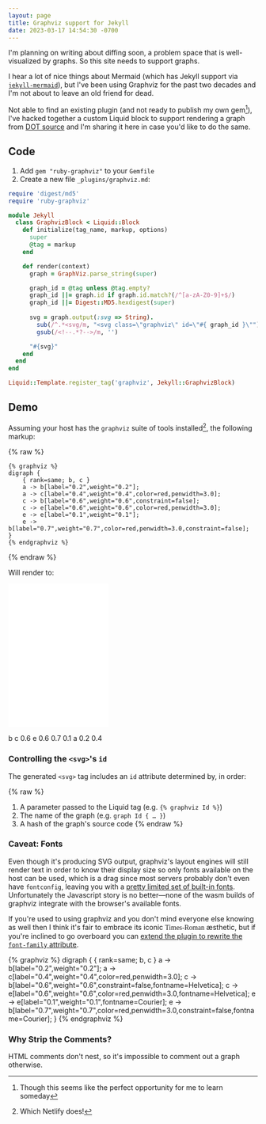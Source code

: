 ```yaml
---
layout: page
title: Graphviz support for Jekyll
date: 2023-03-17 14:54:30 -0700
---
```


I'm planning on writing about diffing soon, a problem space that is well-visualized by graphs. So this site needs to support graphs.

I hear a lot of nice things about Mermaid (which has Jekyll support via [`jekyll-mermaid`](https://rubygems.org/gems/jekyll-mermaid/versions/1.0.0)), but I've been using Graphviz for the past two decades and I'm not about to leave an old friend for dead.

Not able to find an existing plugin (and not ready to publish my own gem[^gem]), I've hacked together a custom Liquid block to support rendering a graph from [DOT source](https://graphviz.org/doc/info/lang.html) and I'm sharing it here in case you'd like to do the same.

## Code

1. Add `gem "ruby-graphviz"` to your `Gemfile`
2. Create a new file `_plugins/graphviz.md`:

``` ruby
require 'digest/md5'
require 'ruby-graphviz'

module Jekyll
  class GraphvizBlock < Liquid::Block
    def initialize(tag_name, markup, options)
      super
      @tag = markup
    end

    def render(context)
      graph = GraphViz.parse_string(super)

      graph_id = @tag unless @tag.empty?
      graph_id ||= graph.id if graph.id.match?(/^[a-zA-Z0-9]+$/)
      graph_id ||= Digest::MD5.hexdigest(super)
      
      svg = graph.output(:svg => String).
        sub(/^.*<svg/m, "<svg class=\"graphviz\" id=\"#{ graph_id }\"").
        gsub(/<!--.*?-->/m, '')

      "#{svg}"
    end
  end
end

Liquid::Template.register_tag('graphviz', Jekyll::GraphvizBlock)
```

## Demo

Assuming your host has the `graphviz` suite of tools installed[^netlify], the following markup:

{% raw %}
<div class="highlight"><pre class="highlight"><code><span class="p">{%</span><span class="w"> </span><span class="nt">graphviz</span><span class="w"> </span><span class="p">%}</span>
<span class="k">digraph</span> <span class="p">{</span>
    <span class="p">{</span> <span class="n">rank</span><span class="p">=</span><span class="nv">same</span><span class="p">;</span> <span class="nv">b</span><span class="p">,</span> <span class="nv">c</span> <span class="p">}</span>
    <span class="nv">a</span> <span class="o">-&gt;</span> <span class="nv">b</span><span class="o">[</span><span class="n">label</span><span class="p">=</span><span class="s2">"0.2"</span><span class="p">,</span><span class="n">weight</span><span class="p">=</span><span class="s2">"0.2"</span><span class="o">]</span><span class="p">;</span>
    <span class="nv">a</span> <span class="o">-&gt;</span> <span class="nv">c</span><span class="o">[</span><span class="n">label</span><span class="p">=</span><span class="s2">"0.4"</span><span class="p">,</span><span class="n">weight</span><span class="p">=</span><span class="s2">"0.4"</span><span class="p">,</span><span class="n">color</span><span class="p">=</span><span class="nv">red</span><span class="p">,</span><span class="n">penwidth</span><span class="p">=</span><span class="mf">3.0</span><span class="o">]</span><span class="p">;</span>
    <span class="nv">c</span> <span class="o">-&gt;</span> <span class="nv">b</span><span class="o">[</span><span class="n">label</span><span class="p">=</span><span class="s2">"0.6"</span><span class="p">,</span><span class="n">weight</span><span class="p">=</span><span class="s2">"0.6"</span><span class="p">,</span><span class="n">constraint</span><span class="p">=</span><span class="nv">false</span><span class="o">]</span><span class="p">;</span>
    <span class="nv">c</span> <span class="o">-&gt;</span> <span class="nv">e</span><span class="o">[</span><span class="n">label</span><span class="p">=</span><span class="s2">"0.6"</span><span class="p">,</span><span class="n">weight</span><span class="p">=</span><span class="s2">"0.6"</span><span class="p">,</span><span class="n">color</span><span class="p">=</span><span class="nv">red</span><span class="p">,</span><span class="n">penwidth</span><span class="p">=</span><span class="mf">3.0</span><span class="o">]</span><span class="p">;</span>
    <span class="nv">e</span> <span class="o">-&gt;</span> <span class="nv">e</span><span class="o">[</span><span class="n">label</span><span class="p">=</span><span class="s2">"0.1"</span><span class="p">,</span><span class="n">weight</span><span class="p">=</span><span class="s2">"0.1"</span><span class="o">]</span><span class="p">;</span>
    <span class="nv">e</span> <span class="o">-&gt;</span> <span class="nv">b</span><span class="o">[</span><span class="n">label</span><span class="p">=</span><span class="s2">"0.7"</span><span class="p">,</span><span class="n">weight</span><span class="p">=</span><span class="s2">"0.7"</span><span class="p">,</span><span class="n">color</span><span class="p">=</span><span class="nv">red</span><span class="p">,</span><span class="n">penwidth</span><span class="p">=</span><span class="mf">3.0</span><span class="p">,</span><span class="n">constraint</span><span class="p">=</span><span class="nv">false</span><span class="o">]</span><span class="p">;</span>
<span class="p">}</span>
<span class="p">{%</span><span class="w"> </span><span class="nt">endgraphviz</span><span class="w"> </span><span class="p">%}</span>
</code></pre></div>
{% endraw %}

Will render to:

<svg class="graphviz" id="0aa95122822414653a03fddb28d0382d" width="152pt" height="218pt"
 viewBox="0.00 0.00 152.00 218.00" xmlns="http://www.w3.org/2000/svg" xmlns:xlink="http://www.w3.org/1999/xlink">
<g id="graph0" class="graph" transform="scale(1 1) rotate(0) translate(4 214)">
<polygon fill="white" stroke="none" points="-4,4 -4,-214 148,-214 148,4 -4,4"/>
<g id="node1" class="node">
<title>b</title>
<ellipse fill="none" stroke="black" cx="27" cy="-105" rx="27" ry="18"/>
<text text-anchor="middle" x="27" y="-101.3" font-family="Times,serif" font-size="14.00">b</text>
</g>
<g id="node2" class="node">
<title>c</title>
<ellipse fill="none" stroke="black" cx="117" cy="-105" rx="27" ry="18"/>
<text text-anchor="middle" x="117" y="-101.3" font-family="Times,serif" font-size="14.00">c</text>
</g>
<g id="edge1" class="edge">
<title>c&#45;&gt;b</title>
<path fill="none" stroke="black" d="M89.68,-105C82.19,-105 73.92,-105 65.91,-105"/>
<polygon fill="black" stroke="black" points="66.01,-101.5 56.01,-105 66.01,-108.5 66.01,-101.5"/>
<text text-anchor="middle" x="72" y="-111.8" font-family="Times,serif" font-size="14.00">0.6</text>
</g>
<g id="node3" class="node">
<title>e</title>
<ellipse fill="none" stroke="black" cx="71" cy="-18" rx="27" ry="18"/>
<text text-anchor="middle" x="71" y="-14.3" font-family="Times,serif" font-size="14.00">e</text>
</g>
<g id="edge2" class="edge">
<title>c&#45;&gt;e</title>
<path fill="none" stroke="red" stroke-width="3" d="M108.13,-87.61C102.02,-76.32 93.74,-61.02 86.55,-47.73"/>
<polygon fill="red" stroke="red" stroke-width="3" points="89.84,-46.46 82,-39.33 83.68,-49.79 89.84,-46.46"/>
<text text-anchor="middle" x="105" y="-57.8" font-family="Times,serif" font-size="14.00">0.6</text>
</g>
<g id="edge5" class="edge">
<title>e&#45;&gt;b</title>
<path fill="none" stroke="red" stroke-width="3" d="M62.54,-35.34C56.77,-46.5 48.95,-61.6 42.12,-74.79"/>
<polygon fill="red" stroke="red" stroke-width="3" points="39.06,-73.09 37.57,-83.58 45.28,-76.31 39.06,-73.09"/>
<text text-anchor="middle" x="61" y="-57.8" font-family="Times,serif" font-size="14.00">0.7</text>
</g>
<g id="edge6" class="edge">
<title>e&#45;&gt;e</title>
<path fill="none" stroke="black" d="M95.53,-26.03C106.51,-26.79 116,-24.12 116,-18 116,-14.18 112.29,-11.7 106.83,-10.56"/>
<polygon fill="black" stroke="black" points="107.21,-7.08 97.04,-10.05 106.85,-14.07 107.21,-7.08"/>
<text text-anchor="middle" x="125" y="-14.3" font-family="Times,serif" font-size="14.00">0.1</text>
</g>
<g id="node4" class="node">
<title>a</title>
<ellipse fill="none" stroke="black" cx="71" cy="-192" rx="27" ry="18"/>
<text text-anchor="middle" x="71" y="-188.3" font-family="Times,serif" font-size="14.00">a</text>
</g>
<g id="edge3" class="edge">
<title>a&#45;&gt;b</title>
<path fill="none" stroke="black" d="M62.52,-174.61C56.31,-162.62 47.75,-146.09 40.6,-132.27"/>
<polygon fill="black" stroke="black" points="43.86,-130.95 36.15,-123.68 37.64,-134.17 43.86,-130.95"/>
<text text-anchor="middle" x="61" y="-144.8" font-family="Times,serif" font-size="14.00">0.2</text>
</g>
<g id="edge4" class="edge">
<title>a&#45;&gt;c</title>
<path fill="none" stroke="red" stroke-width="3" d="M79.87,-174.61C85.98,-163.32 94.26,-148.02 101.45,-134.73"/>
<polygon fill="red" stroke="red" stroke-width="3" points="104.32,-136.79 106,-126.33 98.16,-133.46 104.32,-136.79"/>
<text text-anchor="middle" x="105" y="-144.8" font-family="Times,serif" font-size="14.00">0.4</text>
</g>
</g>
</svg>

### Controlling the `<svg>`'s `id`

The generated `<svg>` tag includes an `id` attribute determined by, in order:

{% raw %}
1. A parameter passed to the Liquid tag (e.g. `{% graphviz Id %}`)
2. The name of the graph (e.g. `graph Id { … }`)
3. A hash of the graph's source code
{% endraw %}

[^netlify]: Which Netlify does!
[^gem]: Though this seems like the perfect opportunity for me to learn someday

### Caveat: Fonts

Even though it's producing SVG output, graphviz's layout engines will still render text in order to know their display size so only fonts available on the host can be used, which is a drag since most servers probably don't even have `fontconfig`, leaving you with a [pretty limited set of built-in fonts](https://graphviz.org/faq/font/#default-fonts-and-postscript-fonts). Unfortunately the Javascript story is no better—none of the wasm builds of graphviz integrate with the browser's available fonts.

If you're used to using graphviz and you don't mind everyone else knowing as well then I think it's fair to embrace its iconic <span style="font-family: Times, serif;">Times-Roman</span> æsthetic, but if you're inclined to go overboard you can [extend the plugin to rewrite the `font-family` attribute](https://github.com/numist/numi.st/commit/a55de95e0cea5c688a8a67be182f15fd75218bdb).

{% graphviz %}
digraph {
    { rank=same; b, c }
    a -> b[label="0.2",weight="0.2"];
    a -> c[label="0.4",weight="0.4",color=red,penwidth=3.0];
    c -> b[label="0.6",weight="0.6",constraint=false,fontname=Helvetica];
    c -> e[label="0.6",weight="0.6",color=red,penwidth=3.0,fontname=Helvetica];
    e -> e[label="0.1",weight="0.1",fontname=Courier];
    e -> b[label="0.7",weight="0.7",color=red,penwidth=3.0,constraint=false,fontname=Courier];
}
{% endgraphviz %}

### Why Strip the Comments?

HTML comments don't nest, so it's impossible to comment out a graph otherwise.

<!--
See what I mean?

{% graphviz %}
digraph { a -> b }
{% endgraphviz %}
-->
